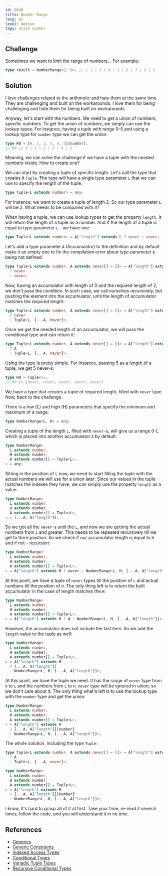 ```yaml
---
id: 8640
title: Number Range
lang: en
level: medium
tags: union number
---
```


## Challenge

Sometimes we want to limit the range of numbers... For example:

```typescript
type result = NumberRange<2, 9>; // | 2 | 3 | 4 | 5 | 6 | 7 | 8 | 9
```

## Solution

I love challenges related to the arithmetic and hate them at the same time. They
are challenging and built on the workarounds. I love them for being challenging
and hate them for being built on workarounds.

Anyway, let's start with the numbers. We need to get a union of numbers,
specific numbers. To get the union of numbers, we simply can use the lookup
types. For instance, having a tuple with range 0-5 and using a lookup type for
`number` type we can get the union:

```typescript
type R0 = [0, 1, 2, 3, 4, 5][number];
// R0 is 0 | 1 | 2 | 3 | 4 | 5
```

Meaning, we can solve the challenge if we have a tuple with the needed numbers
inside. How to create one?

We can start by creating a tuple of specific length. Let's call the type that
creates it `Tuple`. The type will have a single type parameter `L` that we can
use to specify the length of the tuple:

```typescript
type Tuple<L extends number> = any;
```

For instance, we want to create a tuple of length 2. So our type parameter `L`
will be 2. What needs to be compared with it?

When having a tuple, we can use lookup types to get the property `length`. It
will return the length of a tuple as a number. And if the length of a tuple is
equal to type parameter `L` – we have one:

```typescript
type Tuple<L extends number> = A["length"] extends L ? never : never;
```

Let's add a type parameter `A` (Accumulator) to the definition and by default
make it an empty one to fix the compilation error about type parameter `A` being
not defined:

```typescript
type Tuple<L extends number, A extends never[] = []> = A["length"] extends L
  ? never
  : never;
```

Now, having an accumulator with length of 0 and the required length of 2, we
don't pass the condition. In such case, we call ourselves recursively, but
pushing the element into the accumulator, until the length of accumulator
matches the required length:

```typescript
type Tuple<L extends number, A extends never[] = []> = A["length"] extends L
  ? never
  : Tuple<L, [...A, never]>;
```

Once we get the needed length of an accumulator, we will pass the conditional
type and can return it:

```typescript
type Tuple<L extends number, A extends never[] = []> = A["length"] extends L
  ? A
  : Tuple<L, [...A, never]>;
```

Using the type is pretty simple. For instance, passing 5 as a length of a tuple,
we get 5 never-s:

```typescript
type R0 = Tuple<5>;
// R0 is [never, never, never, never, never]
```

We have a type that creates a tuple of required length, filled with `never`
type. Now, back to the challenge.

There is a low (L) and high (H) parameters that specify the minimum and maximum
of a range:

```typescript
type NumberRange<L, H> = any;
```

Creating a tuple of the length `L`, filled with `never`-s, will give us a range
0-L which is placed into another accumulator `A` by default:

```typescript
type NumberRange<
  L extends number,
  H extends number,
  A extends number[] = Tuple<L>,
> = any;
```

Sitting in the position of `L` now, we need to start filling the tuple with the
actual numbers we will use for a union later. Since our values in the tuple
matches the indexes they have, we can simply use the property `length` as a
value:

```typescript
type NumberRange<
  L extends number,
  H extends number,
  A extends number[] = Tuple<L>,
> = [...A, A["length"]];
```

So we got all the `never`-s until the `L`, and now we are getting the actual
numbers from `L` and greater. This needs to be repeated recursively till we get
to the `H` position. So we check if our accumulator length is equal to `H` and
if not – recursion:

```typescript
type NumberRange<
  L extends number,
  H extends number,
  A extends number[] = Tuple<L>,
> = A["length"] extends H ? never : NumberRange<L, H, [...A, A["length"]]>;
```

At this point, we have a tuple of `never` types till the position of `L` and
actual numbers till the position of `H`. The only thing left is to return the
built accumulator in the case of length matches the `H`:

```typescript
type NumberRange<
  L extends number,
  H extends number,
  A extends number[] = Tuple<L>,
> = A["length"] extends H ? A : NumberRange<L, H, [...A, A["length"]]>;
```

However, the accumulator does not include the last item. So we add the `length`
value to the tuple as well:

```typescript
type NumberRange<
  L extends number,
  H extends number,
  A extends number[] = Tuple<L>,
> = A["length"] extends H
  ? [...A, A["length"]]
  : NumberRange<L, H, [...A, A["length"]]>;
```

At this point, we have the tuple we need. It has the range of `never` type from
`0` to `L` and the numbers from `L` to `H`. `never` type will be ignored in
union, so we don't care about it. The only thing what's left is to use the
lookup type with the `number` type and get the union:

```typescript
type NumberRange<
  L extends number,
  H extends number,
  A extends number[] = Tuple<L>,
> = A["length"] extends H
  ? [...A, A["length"]][number]
  : NumberRange<L, H, [...A, A["length"]]>;
```

The whole solution, including the type `Tuple`:

```typescript
type Tuple<L extends number, A extends never[] = []> = A["length"] extends L
  ? A
  : Tuple<L, [...A, never]>;

type NumberRange<
  L extends number,
  H extends number,
  A extends number[] = Tuple<L>,
> = A["length"] extends H
  ? [...A, A["length"]][number]
  : NumberRange<L, H, [...A, A["length"]]>;
```

I know, it's hard to grasp all of it at first. Take your time, re-read it
several times, follow the code, and you will understand it in no time.

## References

- [Generics](https://www.typescriptlang.org/docs/handbook/2/generics.html)
- [Generic Constraints](https://www.typescriptlang.org/docs/handbook/2/generics.html#generic-constraints)
- [Indexed Access Types](https://www.typescriptlang.org/docs/handbook/2/indexed-access-types.html)
- [Conditional Types](https://www.typescriptlang.org/docs/handbook/2/conditional-types.html)
- [Variadic Tuple Types](https://www.typescriptlang.org/docs/handbook/release-notes/typescript-4-0.html#variadic-tuple-types)
- [Recursive Conditional Types](https://www.typescriptlang.org/docs/handbook/release-notes/typescript-4-1.html#recursive-conditional-types)
